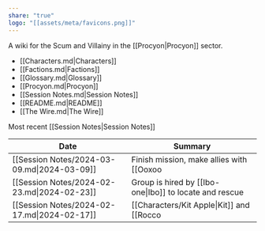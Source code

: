 ```yaml
---
share: "true"
logo: "[[assets/meta/favicons.png]]"
---
```


A wiki for the Scum and Villainy in the [[Procyon|Procyon]] sector.

- [[Characters.md|Characters]]
- [[Factions.md|Factions]]
- [[Glossary.md|Glossary]]
- [[Procyon.md|Procyon]]
- [[Session Notes.md|Session Notes]]
- [[README.md|README]]
- [[The Wire.md|The Wire]]



Most recent [[Session Notes|Session Notes]] 

| Date                                        | Summary                                                                                                                                                                                         |
| ------------------------------------------- | ----------------------------------------------------------------------------------------------------------------------------------------------------------------------------------------------- |
| [[Session Notes/2024-03-09.md\|2024-03-09]] | Finish mission, make allies with [[Ooxoo|Ooxoo]] and [[Stacy Weathers|Stacy Weathers]], [[Kit Apple\|Kit]] goes out with [[Stellaris Andrada\|Stellaris Sparks]] and learns about [[Lonalowda|Lonalowda]]. Downtime activities |
| [[Session Notes/2024-02-23.md\|2024-02-23]] | Group is hired by [[Ibo-one\|Ibo]] to locate and rescue                                                                                                                                         |
| [[Session Notes/2024-02-17.md\|2024-02-17]] | [[Characters/Kit Apple\|Kit]] and [[Rocco|Rocco]] have a nice moment, Rocco gives a ship upgrade. [[Vapor|Vapor]] becomes best friends with [[Vorex|Vorex]]. The crew comes together.                             |

